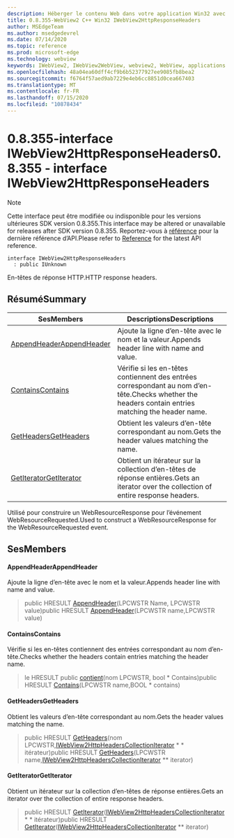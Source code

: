 ```yaml
---
description: Héberger le contenu Web dans votre application Win32 avec le contrôle Microsoft Edge WebView2
title: 0.8.355-WebView2 C++ Win32 IWebView2HttpResponseHeaders
author: MSEdgeTeam
ms.author: msedgedevrel
ms.date: 07/14/2020
ms.topic: reference
ms.prod: microsoft-edge
ms.technology: webview
keywords: IWebView2, IWebView2WebView, webview2, WebView, applications Win32, Win32, Edge
ms.openlocfilehash: 48a04ea60dff4cf9b6b52377927ee9085fb8bea2
ms.sourcegitcommit: f6764f57aed9ab7229e4eb6cc8851d0cea667403
ms.translationtype: MT
ms.contentlocale: fr-FR
ms.lasthandoff: 07/15/2020
ms.locfileid: "10878434"
---
```

# <span data-ttu-id="7a4e4-104">0.8.355-interface IWebView2HttpResponseHeaders</span><span class="sxs-lookup"><span data-stu-id="7a4e4-104">0.8.355 - interface IWebView2HttpResponseHeaders</span></span> 

> [!NOTE]
> <span data-ttu-id="7a4e4-105">Cette interface peut être modifiée ou indisponible pour les versions ultérieures SDK version 0.8.355.</span><span class="sxs-lookup"><span data-stu-id="7a4e4-105">This interface may be altered or unavailable for releases after SDK version 0.8.355.</span></span> <span data-ttu-id="7a4e4-106">Reportez-vous à [référence](../../../webview2-api-reference.md) pour la dernière référence d’API.</span><span class="sxs-lookup"><span data-stu-id="7a4e4-106">Please refer to [Reference](../../../webview2-api-reference.md) for the latest API reference.</span></span>

```
interface IWebView2HttpResponseHeaders
  : public IUnknown
```

<span data-ttu-id="7a4e4-107">En-têtes de réponse HTTP.</span><span class="sxs-lookup"><span data-stu-id="7a4e4-107">HTTP response headers.</span></span>

## <span data-ttu-id="7a4e4-108">Résumé</span><span class="sxs-lookup"><span data-stu-id="7a4e4-108">Summary</span></span>

 <span data-ttu-id="7a4e4-109">Ses</span><span class="sxs-lookup"><span data-stu-id="7a4e4-109">Members</span></span>                        | <span data-ttu-id="7a4e4-110">Descriptions</span><span class="sxs-lookup"><span data-stu-id="7a4e4-110">Descriptions</span></span>
--------------------------------|---------------------------------------------
[<span data-ttu-id="7a4e4-111">AppendHeader</span><span class="sxs-lookup"><span data-stu-id="7a4e4-111">AppendHeader</span></span>](#appendheader) | <span data-ttu-id="7a4e4-112">Ajoute la ligne d’en-tête avec le nom et la valeur.</span><span class="sxs-lookup"><span data-stu-id="7a4e4-112">Appends header line with name and value.</span></span>
[<span data-ttu-id="7a4e4-113">Contains</span><span class="sxs-lookup"><span data-stu-id="7a4e4-113">Contains</span></span>](#contains) | <span data-ttu-id="7a4e4-114">Vérifie si les en-têtes contiennent des entrées correspondant au nom d’en-tête.</span><span class="sxs-lookup"><span data-stu-id="7a4e4-114">Checks whether the headers contain entries matching the header name.</span></span>
[<span data-ttu-id="7a4e4-115">GetHeaders</span><span class="sxs-lookup"><span data-stu-id="7a4e4-115">GetHeaders</span></span>](#getheaders) | <span data-ttu-id="7a4e4-116">Obtient les valeurs d’en-tête correspondant au nom.</span><span class="sxs-lookup"><span data-stu-id="7a4e4-116">Gets the header values matching the name.</span></span>
[<span data-ttu-id="7a4e4-117">GetIterator</span><span class="sxs-lookup"><span data-stu-id="7a4e4-117">GetIterator</span></span>](#getiterator) | <span data-ttu-id="7a4e4-118">Obtient un itérateur sur la collection d’en-têtes de réponse entières.</span><span class="sxs-lookup"><span data-stu-id="7a4e4-118">Gets an iterator over the collection of entire response headers.</span></span>

<span data-ttu-id="7a4e4-119">Utilisé pour construire un WebResourceResponse pour l’événement WebResourceRequested.</span><span class="sxs-lookup"><span data-stu-id="7a4e4-119">Used to construct a WebResourceResponse for the WebResourceRequested event.</span></span>

## <span data-ttu-id="7a4e4-120">Ses</span><span class="sxs-lookup"><span data-stu-id="7a4e4-120">Members</span></span>

#### <span data-ttu-id="7a4e4-121">AppendHeader</span><span class="sxs-lookup"><span data-stu-id="7a4e4-121">AppendHeader</span></span> 

<span data-ttu-id="7a4e4-122">Ajoute la ligne d’en-tête avec le nom et la valeur.</span><span class="sxs-lookup"><span data-stu-id="7a4e4-122">Appends header line with name and value.</span></span>

> <span data-ttu-id="7a4e4-123">public HRESULT [AppendHeader](#appendheader)(LPCWSTR Name, LPCWSTR value)</span><span class="sxs-lookup"><span data-stu-id="7a4e4-123">public HRESULT [AppendHeader](#appendheader)(LPCWSTR name,LPCWSTR value)</span></span>

#### <span data-ttu-id="7a4e4-124">Contains</span><span class="sxs-lookup"><span data-stu-id="7a4e4-124">Contains</span></span> 

<span data-ttu-id="7a4e4-125">Vérifie si les en-têtes contiennent des entrées correspondant au nom d’en-tête.</span><span class="sxs-lookup"><span data-stu-id="7a4e4-125">Checks whether the headers contain entries matching the header name.</span></span>

> <span data-ttu-id="7a4e4-126">le HRESULT public [contient](#contains)(nom LPCWSTR, bool \* Contains)</span><span class="sxs-lookup"><span data-stu-id="7a4e4-126">public HRESULT [Contains](#contains)(LPCWSTR name,BOOL \* contains)</span></span>

#### <span data-ttu-id="7a4e4-127">GetHeaders</span><span class="sxs-lookup"><span data-stu-id="7a4e4-127">GetHeaders</span></span> 

<span data-ttu-id="7a4e4-128">Obtient les valeurs d’en-tête correspondant au nom.</span><span class="sxs-lookup"><span data-stu-id="7a4e4-128">Gets the header values matching the name.</span></span>

> <span data-ttu-id="7a4e4-129">public HRESULT [GetHeaders](#getheaders)(nom LPCWSTR,[IWebView2HttpHeadersCollectionIterator](IWebView2HttpHeadersCollectionIterator.md) \* \* itérateur)</span><span class="sxs-lookup"><span data-stu-id="7a4e4-129">public HRESULT [GetHeaders](#getheaders)(LPCWSTR name,[IWebView2HttpHeadersCollectionIterator](IWebView2HttpHeadersCollectionIterator.md) \*\* iterator)</span></span>

#### <span data-ttu-id="7a4e4-130">GetIterator</span><span class="sxs-lookup"><span data-stu-id="7a4e4-130">GetIterator</span></span> 

<span data-ttu-id="7a4e4-131">Obtient un itérateur sur la collection d’en-têtes de réponse entières.</span><span class="sxs-lookup"><span data-stu-id="7a4e4-131">Gets an iterator over the collection of entire response headers.</span></span>

> <span data-ttu-id="7a4e4-132">public HRESULT [GetIterator](#getiterator)([IWebView2HttpHeadersCollectionIterator](IWebView2HttpHeadersCollectionIterator.md) \* \* itérateur)</span><span class="sxs-lookup"><span data-stu-id="7a4e4-132">public HRESULT [GetIterator](#getiterator)([IWebView2HttpHeadersCollectionIterator](IWebView2HttpHeadersCollectionIterator.md) \*\* iterator)</span></span>

